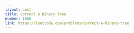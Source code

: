 ```yaml
---
layout: post
title: Correct a Binary Tree
number: 1660
link: https://leetcode.com/problems/correct-a-binary-tree
---
```


